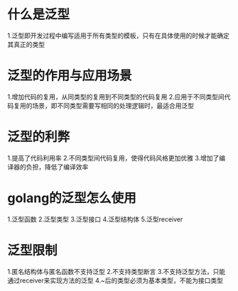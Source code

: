 # 什么是泛型
1.泛型即开发过程中编写适用于所有类型的模板，只有在具体使用的时候才能确定其真正的类型

# 泛型的作用与应用场景
1.增加代码的复用，从同类型的复用到不同类型的代码复用
2.应用于不同类型间代码复用的场景，即不同类型需要写相同的处理逻辑时，最适合用泛型

# 泛型的利弊
1.提高了代码利用率
2.不同类型间代码复用，使得代码风格更加优雅
3.增加了编译器的负担，降低了编译效率

# golang的泛型怎么使用
1.泛型函数
2.泛型类型
3.泛型接口
4.泛型结构体
5.泛型receiver

# 泛型限制
1.匿名结构体与匿名函数不支持泛型
2.不支持类型断言
3.不支持泛型方法，只能通过receiver来实现方法的泛型
4.~后的类型必须为基本类型，不能为接口类型
